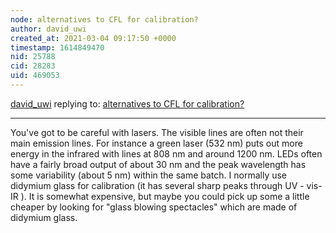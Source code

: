 ```yaml
---
node: alternatives to CFL for calibration? 
author: david_uwi
created_at: 2021-03-04 09:17:50 +0000
timestamp: 1614849470
nid: 25788
cid: 28283
uid: 469053
---
```




[david_uwi](../profile/david_uwi) replying to: [alternatives to CFL for calibration? ](../notes/carmatic/02-24-2021/alternatives-to-cfl-for-calibration)

----
You've got to be careful with lasers. The visible lines are often not their main emission lines. For instance a green laser (532 nm) puts out more energy in the infrared with lines at 808 nm and around 1200 nm.
LEDs often have a fairly broad output of about 30 nm and the peak wavelength has some variability (about 5 nm) within the same batch.
I normally use didymium glass for calibration (it has several sharp peaks through UV - vis-IR ). It is somewhat expensive, but maybe you could pick up some a little cheaper by looking for "glass blowing spectacles" which are made of didymium glass.